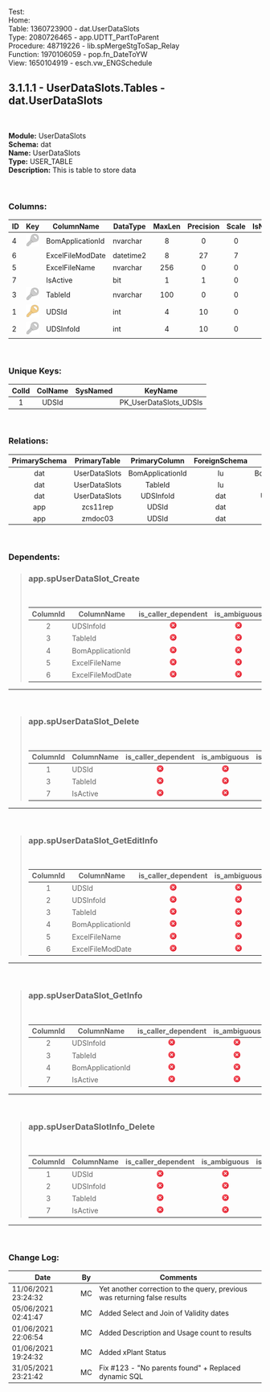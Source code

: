 Test:  
Home:  
Table: 1360723900 - dat.UserDataSlots  
Type: 2080726465 - app.UDTT_PartToParent  
Procedure: 48719226 - lib.spMergeStgToSap_Relay  
Function: 1970106059 - pop.fn_DateToYW  
View: 1650104919 - esch.vw_ENGSchedule  

## 3.1.1.1 - UserDataSlots.Tables - dat.UserDataSlots
<br />

**Module:** UserDataSlots  
**Schema:** dat  
**Name:** UserDataSlots  
**Type:** USER_TABLE  
**Description:** This is table to store data

<br />

### Columns:

ID | Key | ColumnName | DataType | MaxLen | Precision | Scale | IsNullable | IsIdentity | IsComputed | DefaultVal | ExtendedDesc |
--- | :---: | --- | --- | :---: | :---: | :---: | :---: | :---: | :---: | :---: | --- |
4|![fk](.\assets\fk.svg)|BomApplicationId|nvarchar|8|0|0|![false](.\assets\xx.png)|![false](.\assets\xx.png)|![false](.\assets\xx.png)||asDASDSAd
6||ExcelFileModDate|datetime2|8|27|7|![false](.\assets\xx.png)|![false](.\assets\xx.png)|![false](.\assets\xx.png)||asdqweqwe
5||ExcelFileName|nvarchar|256|0|0|![false](.\assets\xx.png)|![false](.\assets\xx.png)|![false](.\assets\xx.png)||adfsertert
7||IsActive|bit|1|1|0|![false](.\assets\xx.png)|![false](.\assets\xx.png)|![false](.\assets\xx.png)|((1))|t345gergdfg
3|![fk](.\assets\fk.svg)|TableId|nvarchar|100|0|0|![false](.\assets\xx.png)|![false](.\assets\xx.png)|![false](.\assets\xx.png)||dfgrturyrt
1|![pk](.\assets\pk.svg)|UDSId|int|4|10|0|![false](.\assets\xx.png)|![true](.\assets\ok.png)|![false](.\assets\xx.png)||dfgbcv
2|![fk](.\assets\fk.svg)|UDSInfoId|int|4|10|0|![false](.\assets\xx.png)|![false](.\assets\xx.png)|![false](.\assets\xx.png)||3543gfdgdfb

<br />

### Unique Keys:

ColId	|	ColName	|	SysNamed	|	KeyName
:---:	|	:---:	|	:---:	|	---
1	|	UDSId	|		|	PK_UserDataSlots_UDSIs

<br />

### Relations:

PrimarySchema	|	PrimaryTable	|	PrimaryColumn	|	ForeignSchema	|	ForeignTable	|	ForeignColumn	|	SysNamed	|	ConstraintName
:---:	|	:---:	|	:---:	|	:---:	|	:---:	|	:---:	|	:---:	|	---
dat	|	UserDataSlots	|	BomApplicationId	|	lu	|	BomApplicationTypes	|	BomApplicationId	|	![err](.\assets\error.png)	|	FK_BomApplicationTypes_BomApplicationId_UserDataSlots_BomApplicationId
dat	|	UserDataSlots	|	TableId	|	lu	|	DataSlotsTables	|	TableId	|		|	FK_DataSlotsTables_TableId_UserDataSlots_TableId
dat	|	UserDataSlots	|	UDSInfoId	|	dat	|	UserDataSlotsInfo	|	UDSInfoId	|		|	FK_UserDataSlotsInfo_UDSInfoId_UserDataSlots_UDSInfoId
app	|	zcs11rep	|	UDSId	|	dat	|	UserDataSlots	|	UDSId	|		|	FK_zcs11rep_UDSId_UserDataSlots_UDSId
app	|	zmdoc03	|	UDSId	|	dat	|	UserDataSlots	|	UDSId	|		|	FK_zmdoc03_UDSId_UserDataSlots_UDSId

<br />

### Dependents:
>### app.spUserDataSlot_Create
><br />  
>
>ColumnId	|	ColumnName	|	is_caller_dependent	|	is_ambiguous	|	is_selected	|	is_updated	|	is_select_all	|	is_all_columns_found	|	is_insert_all
>:---:	|	---	|	:---:	|	:---:	|	:---:	|	:---:	|	:---:	|	:---:	|	:---:
>2	|	UDSInfoId	|	![false](.\assets\xx.png)	|	![false](.\assets\xx.png)	|	![false](.\assets\xx.png)	|	![true](.\assets\ok.png)	|	![false](.\assets\xx.png)	|	![true](.\assets\ok.png)	|	![false](.\assets\xx.png)
>3	|	TableId	|	![false](.\assets\xx.png)	|	![false](.\assets\xx.png)	|	![false](.\assets\xx.png)	|	![true](.\assets\ok.png)	|	![false](.\assets\xx.png)	|	![true](.\assets\ok.png)	|	![false](.\assets\xx.png)
>4	|	BomApplicationId	|	![false](.\assets\xx.png)	|	![false](.\assets\xx.png)	|	![false](.\assets\xx.png)	|	![true](.\assets\ok.png)	|	![false](.\assets\xx.png)	|	![true](.\assets\ok.png)	|	![false](.\assets\xx.png)
>5	|	ExcelFileName	|	![false](.\assets\xx.png)	|	![false](.\assets\xx.png)	|	![false](.\assets\xx.png)	|	![true](.\assets\ok.png)	|	![false](.\assets\xx.png)	|	![true](.\assets\ok.png)	|	![false](.\assets\xx.png)
>6	|	ExcelFileModDate	|	![false](.\assets\xx.png)	|	![false](.\assets\xx.png)	|	![false](.\assets\xx.png)	|	![true](.\assets\ok.png)	|	![false](.\assets\xx.png)	|	![true](.\assets\ok.png)	|	![false](.\assets\xx.png)
---
<br />

>### app.spUserDataSlot_Delete
><br />  
>
>ColumnId	|	ColumnName	|	is_caller_dependent	|	is_ambiguous	|	is_selected	|	is_updated	|	is_select_all	|	is_all_columns_found	|	is_insert_all
>:---:	|	---	|	:---:	|	:---:	|	:---:	|	:---:	|	:---:	|	:---:	|	:---:
>1	|	UDSId	|	![false](.\assets\xx.png)	|	![false](.\assets\xx.png)	|	![true](.\assets\ok.png)	|	![false](.\assets\xx.png)	|	![false](.\assets\xx.png)	|	![true](.\assets\ok.png)	|	![false](.\assets\xx.png)
>3	|	TableId	|	![false](.\assets\xx.png)	|	![false](.\assets\xx.png)	|	![true](.\assets\ok.png)	|	![false](.\assets\xx.png)	|	![false](.\assets\xx.png)	|	![true](.\assets\ok.png)	|	![false](.\assets\xx.png)
>7	|	IsActive	|	![false](.\assets\xx.png)	|	![false](.\assets\xx.png)	|	![false](.\assets\xx.png)	|	![true](.\assets\ok.png)	|	![false](.\assets\xx.png)	|	![true](.\assets\ok.png)	|	![false](.\assets\xx.png)
---
<br />

>### app.spUserDataSlot_GetEditInfo
><br />  
>
>ColumnId	|	ColumnName	|	is_caller_dependent	|	is_ambiguous	|	is_selected	|	is_updated	|	is_select_all	|	is_all_columns_found	|	is_insert_all
>:---:	|	---	|	:---:	|	:---:	|	:---:	|	:---:	|	:---:	|	:---:	|	:---:
>1	|	UDSId	|	![false](.\assets\xx.png)	|	![false](.\assets\xx.png)	|	![true](.\assets\ok.png)	|	![false](.\assets\xx.png)	|	![false](.\assets\xx.png)	|	![true](.\assets\ok.png)	|	![false](.\assets\xx.png)
>2	|	UDSInfoId	|	![false](.\assets\xx.png)	|	![false](.\assets\xx.png)	|	![true](.\assets\ok.png)	|	![false](.\assets\xx.png)	|	![false](.\assets\xx.png)	|	![true](.\assets\ok.png)	|	![false](.\assets\xx.png)
>3	|	TableId	|	![false](.\assets\xx.png)	|	![false](.\assets\xx.png)	|	![true](.\assets\ok.png)	|	![false](.\assets\xx.png)	|	![false](.\assets\xx.png)	|	![true](.\assets\ok.png)	|	![false](.\assets\xx.png)
>4	|	BomApplicationId	|	![false](.\assets\xx.png)	|	![false](.\assets\xx.png)	|	![true](.\assets\ok.png)	|	![false](.\assets\xx.png)	|	![false](.\assets\xx.png)	|	![true](.\assets\ok.png)	|	![false](.\assets\xx.png)
>5	|	ExcelFileName	|	![false](.\assets\xx.png)	|	![false](.\assets\xx.png)	|	![true](.\assets\ok.png)	|	![false](.\assets\xx.png)	|	![false](.\assets\xx.png)	|	![true](.\assets\ok.png)	|	![false](.\assets\xx.png)
>6	|	ExcelFileModDate	|	![false](.\assets\xx.png)	|	![false](.\assets\xx.png)	|	![true](.\assets\ok.png)	|	![false](.\assets\xx.png)	|	![false](.\assets\xx.png)	|	![true](.\assets\ok.png)	|	![false](.\assets\xx.png)
---
<br />

>### app.spUserDataSlot_GetInfo
><br />  
>
>ColumnId	|	ColumnName	|	is_caller_dependent	|	is_ambiguous	|	is_selected	|	is_updated	|	is_select_all	|	is_all_columns_found	|	is_insert_all
>:---:	|	---	|	:---:	|	:---:	|	:---:	|	:---:	|	:---:	|	:---:	|	:---:
>2	|	UDSInfoId	|	![false](.\assets\xx.png)	|	![false](.\assets\xx.png)	|	![true](.\assets\ok.png)	|	![false](.\assets\xx.png)	|	![false](.\assets\xx.png)	|	![true](.\assets\ok.png)	|	![false](.\assets\xx.png)
>3	|	TableId	|	![false](.\assets\xx.png)	|	![false](.\assets\xx.png)	|	![true](.\assets\ok.png)	|	![false](.\assets\xx.png)	|	![false](.\assets\xx.png)	|	![true](.\assets\ok.png)	|	![false](.\assets\xx.png)
>4	|	BomApplicationId	|	![false](.\assets\xx.png)	|	![false](.\assets\xx.png)	|	![true](.\assets\ok.png)	|	![false](.\assets\xx.png)	|	![false](.\assets\xx.png)	|	![true](.\assets\ok.png)	|	![false](.\assets\xx.png)
>7	|	IsActive	|	![false](.\assets\xx.png)	|	![false](.\assets\xx.png)	|	![true](.\assets\ok.png)	|	![false](.\assets\xx.png)	|	![false](.\assets\xx.png)	|	![true](.\assets\ok.png)	|	![false](.\assets\xx.png)
---
<br />

>### app.spUserDataSlotInfo_Delete
><br />  
>
>ColumnId	|	ColumnName	|	is_caller_dependent	|	is_ambiguous	|	is_selected	|	is_updated	|	is_select_all	|	is_all_columns_found	|	is_insert_all
>:---:	|	---	|	:---:	|	:---:	|	:---:	|	:---:	|	:---:	|	:---:	|	:---:
>1	|	UDSId	|	![false](.\assets\xx.png)	|	![false](.\assets\xx.png)	|	![true](.\assets\ok.png)	|	![false](.\assets\xx.png)	|	![false](.\assets\xx.png)	|	![true](.\assets\ok.png)	|	![false](.\assets\xx.png)
>2	|	UDSInfoId	|	![false](.\assets\xx.png)	|	![false](.\assets\xx.png)	|	![true](.\assets\ok.png)	|	![false](.\assets\xx.png)	|	![false](.\assets\xx.png)	|	![true](.\assets\ok.png)	|	![false](.\assets\xx.png)
>3	|	TableId	|	![false](.\assets\xx.png)	|	![false](.\assets\xx.png)	|	![true](.\assets\ok.png)	|	![false](.\assets\xx.png)	|	![false](.\assets\xx.png)	|	![true](.\assets\ok.png)	|	![false](.\assets\xx.png)
>7	|	IsActive	|	![false](.\assets\xx.png)	|	![false](.\assets\xx.png)	|	![true](.\assets\ok.png)	|	![false](.\assets\xx.png)	|	![false](.\assets\xx.png)	|	![true](.\assets\ok.png)	|	![false](.\assets\xx.png)
---
<br />

### Change Log:
 Date               	| By	| Comments
 -------------------	| :---: | ---------------------------------------------------------
 11/06/2021 23:24:32	| MC	| Yet another correction to the query, previous was returning false results
 05/06/2021 02:41:47	| MC	| Added Select and Join of Validity dates
 01/06/2021 22:06:54	| MC	| Added Description and Usage count to results
 01/06/2021 19:24:32    | MC	| Added xPlant Status
 31/05/2021 23:21:42	| MC	| Fix #123 - "No parents found" + Replaced dynamic SQL